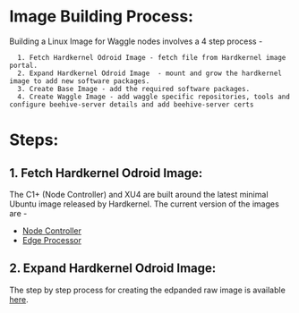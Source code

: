 <!--
waggle_topic=ignore
-->
# Image Building Process:

Building a Linux Image for Waggle nodes involves a 4 step process - 
```
  1. Fetch Hardkernel Odroid Image - fetch file from Hardkernel image portal.  
  2. Expand Hardkernel Odroid Image  - mount and grow the hardkernel image to add new software packages. 
  3. Create Base Image - add the required software packages. 
  4. Create Waggle Image - add waggle specific repositories, tools and configure beehive-server details and add beehive-server certs 
```
# Steps: 

## 1. Fetch Hardkernel Odroid Image: 

The C1+ (Node Controller) and XU4 are built around the latest minimal Ubuntu image released by Hardkernel. The current version of the 
images are - 

  * [Node Controller](https://odroid.in/ubuntu_16.04lts/ubuntu-16.04.3-minimal-odroid-c1-20170914.img.xz)
  * [Edge Processor](https://odroid.in/ubuntu_16.04lts/ubuntu-16.04.3-4.14-minimal-odroid-xu4-20171213.img.xz)

## 2. Expand Hardkernel Odroid Image: 

The step by step process for creating the edpanded raw image is available [here](https://github.com/waggle-sensor/waggle_image/blob/master/expand_hardkernel_odroid_image.md.md). 
